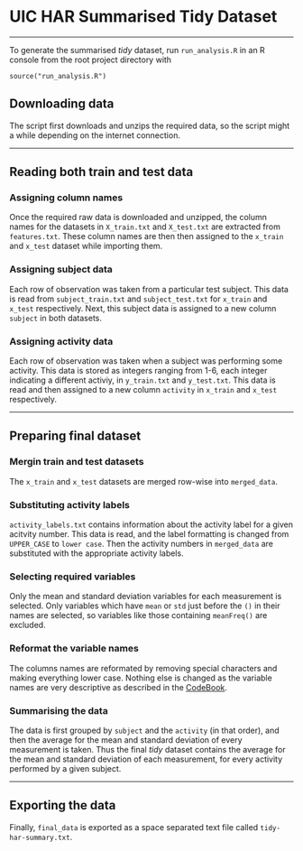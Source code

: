 # UIC HAR Summarised Tidy Dataset

- - -

To generate the summarised *tidy* dataset, run `run_analysis.R` in an R console
from the root project directory with

    source("run_analysis.R")
    
## Downloading data

The script first downloads and unzips the required data, so the script might
a while depending on the internet connection.

- - -

## Reading both train and test data

### Assigning column names

Once the required raw data is downloaded and unzipped, the column names for the
datasets in `X_train.txt` and `X_test.txt` are extracted from `features.txt`.
These column names are then then assigned to the `x_train` and `x_test` dataset
while importing them.

### Assigning subject data

Each row of observation was taken from a particular test subject. This data is
read from `subject_train.txt` and `subject_test.txt` for `x_train` and `x_test`
respectively. Next, this subject data is assigned to a new column `subject` in
both datasets.

### Assigning activity data

Each row of observation was taken when a subject was performing some activity.
This data is stored as integers ranging from 1-6, each integer indicating a
different activiy, in `y_train.txt` and `y_test.txt`. This data is read and then
assigned to a new column `activity` in `x_train` and `x_test` respectively.

- - -

## Preparing final dataset

### Mergin train and test datasets

The `x_train` and `x_test` datasets are merged row-wise into `merged_data`.

### Substituting activity labels

`activity_labels.txt` contains information about the activity label for a given
acitvity number. This data is read, and the label formatting is changed from
`UPPER_CASE` to `lower case`. Then the activity numbers in `merged_data` are
substituted with the appropriate activity labels.

### Selecting required variables

Only the mean and standard deviation variables for each measurement is selected.
Only variables which have `mean` or `std` just before the `()` in their names
are selected, so variables like those containing `meanFreq()` are excluded.

### Reformat the variable names

The columns names are reformated by removing special characters and making
everything lower case. Nothing else is changed as the variable names are very
descriptive as described in the [CodeBook](./CodeBook.md).

### Summarising the data

The data is first grouped by `subject` and the `activity` (in that order), and
then the average for the mean and standard deviation of every measurement is
taken. Thus the final *tidy* dataset contains the average for the mean and
standard deviation of each measurement, for every activity performed by a given
subject.

- - -

## Exporting the data

Finally, `final_data` is exported as a space separated text file called
`tidy-har-summary.txt`.
